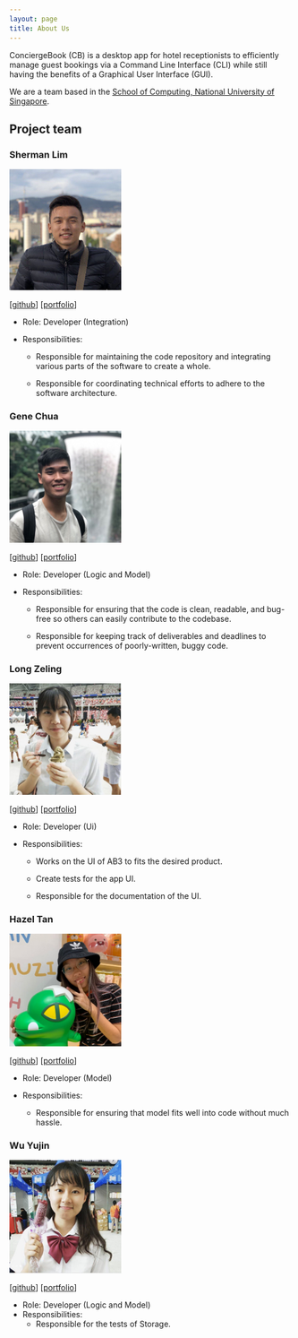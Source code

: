 ```yaml
---
layout: page
title: About Us
---
```


ConciergeBook (CB) is a desktop app for hotel receptionists to efficiently manage guest bookings via a Command Line Interface (CLI) while still having the benefits of a Graphical User Interface (GUI).

We are a team based in the [School of Computing, National University of Singapore](http://www.comp.nus.edu.sg).

## Project team

### Sherman Lim

<img src="images/shermz-lim.png" width="200px">

[[github](https://github.com/shermz-lim)]
[[portfolio](team/shermz-lim.md)]

* Role: Developer (Integration)
* Responsibilities: 

    * Responsible for maintaining the code repository and integrating various parts of the software to create a whole.

    * Responsible for coordinating technical efforts to adhere to the software architecture.



### Gene Chua

<img src="images/iamgenechua.png" width="200px">

[[github](http://github.com/iamgenechua)]
[[portfolio](team/iamgenechua.md)]

* Role: Developer (Logic and Model)
* Responsibilities: 

    * Responsible for ensuring that the code is clean, readable, and bug-free so others can easily contribute to the codebase.
    
    * Responsible for keeping track of deliverables and deadlines to prevent occurrences of poorly-written, buggy code.


### Long Zeling

<img src="images/zeling595.png" width="200px">

[[github](https://github.com/zeling595)] 
[[portfolio](team/zeling595.md)]

* Role: Developer (Ui)
* Responsibilities: 

    * Works on the UI of AB3 to fits the desired product.

    * Create tests for the app UI.

    * Responsible for the documentation of the UI.


### Hazel Tan

<img src="images/hazel1603.png" width="200px">

[[github](http://github.com/Hazel1603)]
[[portfolio](team/hazel1603.md)]

* Role: Developer (Model)
* Responsibilities: 

    * Responsible for ensuring that model fits well into code without much hassle. 


### Wu Yujin

<img src="images/sherrywu178.png" width="200px">

[[github](https://github.com/SherryWu178)]
[[portfolio](team/wuyujin.md)]

* Role: Developer (Logic and Model)
* Responsibilities: 
    * Responsible for the tests of Storage.
